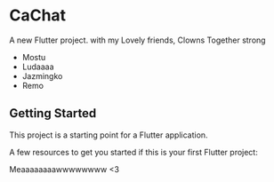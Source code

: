# CaChat

A new Flutter project.
    with my Lovely friends,
Clowns Together strong
- Mostu
- Ludaaaa
- Jazmingko
- Remo

## Getting Started

This project is a starting point for a Flutter application.

A few resources to get you started if this is your first Flutter project:

Meaaaaaaaawwwwwwww <3 
